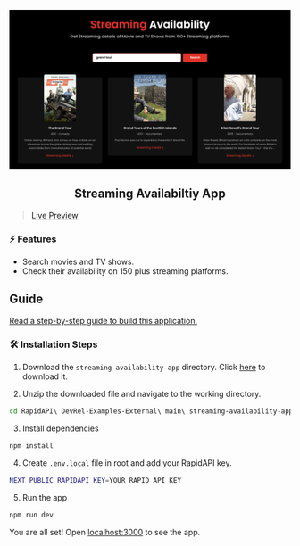 ![cover](assets/cover.png)

<div align="center">
	<h2>Streaming Availabiltiy App</h2>
</div>

> [Live Preview](https://rapidapi-example-streaming-app.vercel.app/)

### ⚡️ Features

- Search movies and TV shows.
- Check their availability on 150 plus streaming platforms.

## Guide

[Read a step-by-step guide to build this application.](https://rapidapi.com/guides/build-streaming-app)

### 🛠️ Installation Steps

1. Download the `streaming-availability-app` directory. Click [here](https://download-directory.github.io/?url=https://github.com/RapidAPI/DevRel-Examples-External/tree/main/streaming-availability-app) to download it.

2. Unzip the downloaded file and navigate to the working directory.

```bash
cd RapidAPI\ DevRel-Examples-External\ main\ streaming-availability-app/
```

3. Install dependencies

```bash
npm install
```

4. Create `.env.local` file in root and add your RapidAPI key.

```bash
NEXT_PUBLIC_RAPIDAPI_KEY=YOUR_RAPID_API_KEY
```

5. Run the app

```bash
npm run dev
```

You are all set! Open [localhost:3000](http://localhost:3000/) to see the app.
